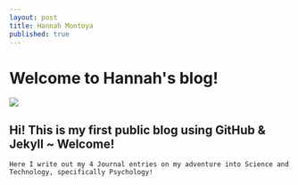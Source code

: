 ```yaml
---
layout: post
title: Hannah Montoya
published: true
---
```


# Welcome to Hannah's blog!

![]({{site.baseurl}}/https://www.google.com/url?sa=i&url=https%3A%2F%2Fwww.tenstickers-saudiarabia.com%2Fstickers%2Fminimalist-welcome-text-sticker-14323&psig=AOvVaw1gCUgxHmrzRREun2iESB1O&ust=1631631770532000&source=images&cd=vfe&ved=0CAsQjRxqFwoTCMC_y5Wc_PICFQAAAAAdAAAAABAD)
## Hi! This is my first public blog using GitHub & Jekyll ~ Welcome!

	Here I write out my 4 Journal entries on my adventure into Science and Technology, specifically Psychology! 